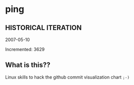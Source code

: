 # ping

## HISTORICAL ITERATION
2007-05-10

Incremented: 3629

## What is this?? 
Linux skills to hack the github commit visualization chart `;-)`
